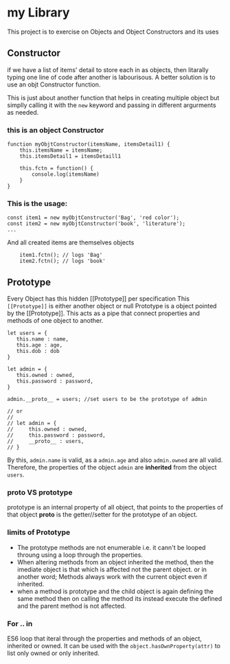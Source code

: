 # my Library

This project is to exercise on Objects and Object Constructors
and its uses

## Constructor
 if we have a list of items' detail to store each in as objects, then litarally typing one line of code after another is labourisous. A better solution is to use an objt Constructor function.

 This is just about another function that helps in creating multiple object but simplly calling it with the ```new``` keyword and passing in different argurments as needed.

### this is an object Constructor

```
function myObjtConstructor(itemsName, itemsDetail1) {
    this.itemsName = itemsName;
    this.itemsDetail1 = itemsDetaill1

    this.fctn = function() {
        console.log(itemsName)
    }
}
```

### This is the usage:
```
const item1 = new myObjtConstructor('Bag', 'red color');
const item2 = new myObjtConstructor('book', 'literature');
...
```
And all created items are themselves objects
```
    item1.fctn(); // logs 'Bag'
    item2.fctn(); // logs 'book'
```


## Prototype
Every Object has this hidden [[Prototype]] per specification
This ```[[Prototype]]``` is either another object or null
Prototype is a object pointed by the [[Prototype]].
This acts as a pipe that connect properties and methods of one object to another.


``` 
let users = {
   this.name : name,
   this.age : age,
   this.dob : dob
}

let admin = {
   this.owned : owned,
   this.password : password,
}

admin.__proto__ = users; //set users to be the prototype of admin

// or
//
// let admin = {
//     this.owned : owned,
//     this.password : password,
//     __proto__ : users,
// }
```
By this, ```admin.name``` is valid, as a ```admin.age``` and also ```admin.owned``` are all valid.
Therefore, the properties of the object ```admin``` are **inherited** from the object ```users```.


### __proto__ VS prototype
prototype is an internal property of all object, that points to the properties of that object
__proto__ is the getter//setter for the prototype of an object. 

### limits of Prototype
* The prototype methods are not enumerable i.e. it cann't be looped throung using a loop through the properties.
* When altering methods from an object inherited the method, then the imediate object is that which is affected not the parent object. or in another word; Methods always work with the current object even if inherited.
* when a method is prototype and the child object is again defining the same method then on calling the method its instead execute the defined and the parent method is not affected.



### For .. in
ES6 loop that iteral through the properties and methods  of an object, inherited or owned.
It can be used with the ```object.hasOwnProperty(attr)``` to list only owned or only inherited.
